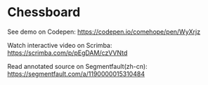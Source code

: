 # Chessboard

See demo on Codepen: https://codepen.io/comehope/pen/WyXrjz

Watch interactive video on Scrimba: https://scrimba.com/p/pEgDAM/czVVNtd

Read annotated source on Segmentfault(zh-cn): https://segmentfault.com/a/1190000015310484